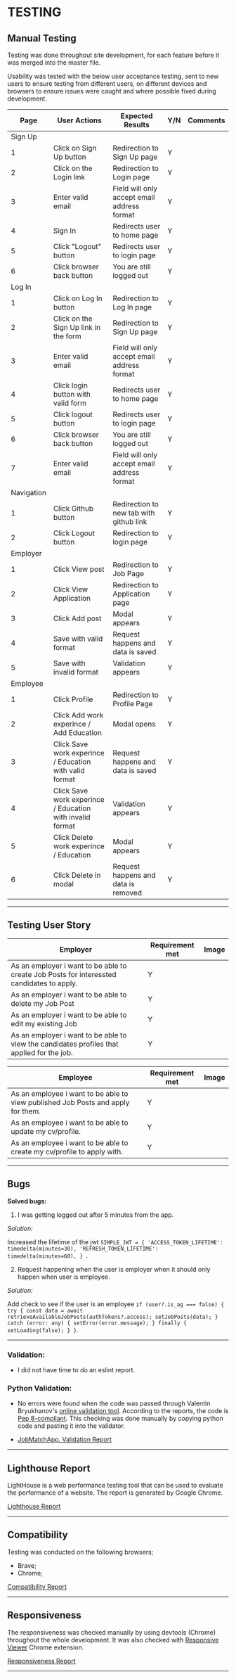 # TESTING

## Manual Testing

Testing was done throughout site development, for each feature before it was merged into the master file.

Usability was tested with the below user acceptance testing, sent to new users to ensure testing from different users, on different devices and browsers to ensure issues were caught and where possible fixed during development.

| Page       | User Actions                                              | Expected Results                            | Y/N | Comments |
| ---------- | --------------------------------------------------------- | ------------------------------------------- | --- | -------- |
| Sign Up    |                                                           |                                             |     |          |
| 1          | Click on Sign Up button                                   | Redirection to Sign Up page                 | Y   |          |
| 2          | Click on the Login link                                   | Redirection to Login page                   | Y   |          |
| 3          | Enter valid email                                         | Field will only accept email address format | Y   |          |
| 4          | Sign In                                                   | Redirects user to home page                 | Y   |          |
| 5          | Click "Logout" button                                     | Redirects user to login page                | Y   |          |
| 6          | Click browser back button                                 | You are still logged out                    | Y   |          |
| Log In     |                                                           |                                             |     |          |
| 1          | Click on Log In button                                    | Redirection to Log In page                  | Y   |          |
| 2          | Click on the Sign Up link in the form                     | Redirection to Sign Up page                 | Y   |          |
| 3          | Enter valid email                                         | Field will only accept email address format | Y   |          |
| 4          | Click login button with valid form                        | Redirects user to home page                 | Y   |          |
| 5          | Click logout button                                       | Redirects user to login page                | Y   |          |
| 6          | Click browser back button                                 | You are still logged out                    | Y   |          |
| 7          | Enter valid email                                         | Field will only accept email address format | Y   |          |
| Navigation |                                                           |                                             |     |          |
| 1          | Click Github button                                       | Redirection to new tab with github link     | Y   |          |
| 2          | Click Logout button                                       | Redirection to login page                   | Y   |          |
| Employer   |                                                           |                                             |     |          |
| 1          | Click View post                                           | Redirection to Job Page                     | Y   |          |
| 2          | Click View Application                                    | Redirection to Application page             | Y   |          |
| 3          | Click Add post                                            | Modal appears                               | Y   |          |
| 4          | Save with valid format                                    | Request happens and data is saved           | Y   |          |
| 5          | Save with invalid format                                  | Validation appears                          | Y   |          |
| Employee   |                                                           |                                             |     |          |
| 1          | Click Profile                                             | Redirection to Profile Page                 | Y   |          |
| 2          | Click Add work experince / Add Education                  | Modal opens                                 | Y   |          |
| 3          | Click Save work experince / Education with valid format   | Request happens and data is saved           | Y   |          |
| 4          | Click Save work experince / Education with invalid format | Validation appears                          | Y   |          |
| 5          | Click Delete work experince / Education                   | Modal appears                               | Y   |          |
| 6          | Click Delete in modal                                     | Request happens and data is removed         | Y   |          |

---

## Testing User Story

| Employer                                                                                   | Requirement met | Image |
| ------------------------------------------------------------------------------------------ | --------------- | ----- |
| As an employer i want to be able to create Job Posts for interessted candidates to apply.  | Y               |       |
| As an employer i want to be able to delete my Job Post                                     | Y               |       |
| As an employer i want to be able to edit my existing Job                                   | Y               |       |
| As an employer i want to be able to view the candidates profiles that applied for the job. | Y               |       |

| Employee                                                                         | Requirement met | Image |
| -------------------------------------------------------------------------------- | --------------- | ----- |
| As an employee i want to be able to view published Job Posts and apply for them. | Y               |       |
| As an employee i want to be able to update my cv/profile.                        | Y               |       |
| As an employee i want to be able to create my cv/profile to apply with.          | Y               |       |

---

## Bugs

**Solved bugs:**

1. I was getting logged out after 5 minutes from the app.

_Solution:_

Increased the lifetime of the jwt `SIMPLE_JWT = {
    'ACCESS_TOKEN_LIFETIME': timedelta(minutes=30),
    'REFRESH_TOKEN_LIFETIME': timedelta(minutes=60),
}
`.

2. Request happening when the user is employer when it should only happen when user is employee.

_Solution:_

Add check to see if the user is an employee `if (user?.is_ag === false) {
        try {
          const data = await retrieveAvailableJobPosts(authTokens?.access);
          setJobPosts(data);
        } catch (error: any) {
          setError(error.message);
        } finally {
          setLoading(false);
        }
      }`.

---

### Validation:

- I did not have time to do an eslint report.

### Python Validation:

- No errors were found when the code was passed through Valentin Bryukhanov's [online validation tool](http://pep8online.com/). According to the reports, the code is [Pep 8-compliant](https://legacy.python.org/dev/peps/pep-0008/). This checking was done manually by copying python code and pasting it into the validator.

- [JobMatchApp. Validation Report](documentaion/validation/pep8_validation_app.pdf)

---

## Lighthouse Report

LightHouse is a web performance testing tool that can be used to evaluate the performance of a website. The report is generated by Google Chrome.

[Lighthouse Report](documentaion/testing/lighthouse_report.pdf)

---

## Compatibility

Testing was conducted on the following browsers;

- Brave;
- Chrome;

[Compatibility Report](documentaion/validation/compatibility.pdf)

---

## Responsiveness

The responsiveness was checked manually by using devtools (Chrome) throughout the whole development. It was also checked with [Responsive Viewer](https://chrome.google.com/webstore/detail/responsive-viewer/inmopeiepgfljkpkidclfgbgbmfcennb/related?hl=en) Chrome extension.

[Responsiveness Report](documentaion/testing/responsiveness.pdf)

---

